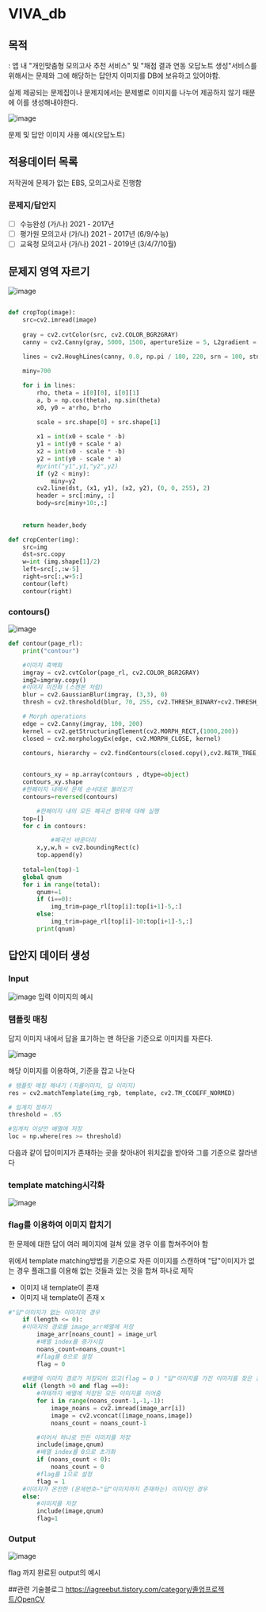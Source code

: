# VIVA_db
## 목적

: 앱 내 "개인맞춤형 모의고사 추천 서비스" 및 "채점 결과 연동 오답노트 생성"서비스를 위해서는 문제와 그에 해당하는 답안지 이미지를 DB에 보유하고 있어야함.

실제 제공되는 문제집이나 문제지에서는 문제별로 이미지를 나누어 제공하지 않기 때문에 이를 생성해내야한다.

![image](https://user-images.githubusercontent.com/52443701/121131499-dd4f9180-c86a-11eb-8dce-274c21ffad28.png)

문제 및 답안 이미지 사용 예시(오답노트)

## 적용데이터 목록

저작권에 문제가 없는 EBS, 모의고사로 진행함

### 문제지/답안지

- [ ]  수능완성 (가/나) 2021 - 2017년
- [ ]  평가원 모의고사 (가/나) 2021 - 2017년 (6/9/수능)
- [ ]  교육청 모의고사 (가/나) 2021 - 2019년 (3/4/7/10월)

## 문제지 영역 자르기

![image](https://user-images.githubusercontent.com/52443701/121131665-12f47a80-c86b-11eb-88ef-be0c91e1ea0b.png)


```python

def cropTop(image):
    src=cv2.imread(image)
  
    gray = cv2.cvtColor(src, cv2.COLOR_BGR2GRAY)
    canny = cv2.Canny(gray, 5000, 1500, apertureSize = 5, L2gradient = True)
 
    lines = cv2.HoughLines(canny, 0.8, np.pi / 180, 220, srn = 100, stn = 200, min_theta = 89, max_theta = 91)

    miny=700

    for i in lines:
        rho, theta = i[0][0], i[0][1]
        a, b = np.cos(theta), np.sin(theta)
        x0, y0 = a*rho, b*rho
        
        scale = src.shape[0] + src.shape[1]

        x1 = int(x0 + scale * -b)
        y1 = int(y0 + scale * a)
        x2 = int(x0 - scale * -b)
        y2 = int(y0 - scale * a)
        #print("y1",y1,"y2",y2)
        if (y2 < miny):
            miny=y2
        cv2.line(dst, (x1, y1), (x2, y2), (0, 0, 255), 2)
        header = src[:miny, :]
        body=src[miny+10:,:]
 
        
    return header,body
```

```python
def cropCenter(img):
    src=img
    dst=src.copy
    w=int (img.shape[1]/2)
    left=src[:,:w-5]
    right=src[:,w+5:]
    contour(left)
    contour(right)
```

### contours()

![image](https://user-images.githubusercontent.com/52443701/121131715-26074a80-c86b-11eb-9f28-5173452bfd34.png)

```python
def contour(page_rl):
    print("contour")

    #이미지 흑백화 
    imgray = cv2.cvtColor(page_rl, cv2.COLOR_BGR2GRAY) 
    img2=imgray.copy()
    #이미지 이진화 (스캔본 처럼)
    blur = cv2.GaussianBlur(imgray, (3,3), 0)
    thresh = cv2.threshold(blur, 70, 255, cv2.THRESH_BINARY+cv2.THRESH_OTSU)[1]

    # Morph operations
    edge = cv2.Canny(imgray, 100, 200)
    kernel = cv2.getStructuringElement(cv2.MORPH_RECT,(1000,200))
    closed = cv2.morphologyEx(edge, cv2.MORPH_CLOSE, kernel)

    contours, hierarchy = cv2.findContours(closed.copy(),cv2.RETR_TREE, cv2.CHAIN_APPROX_SIMPLE)
    

    contours_xy = np.array(contours , dtype=object)
    contours_xy.shape
    #한페이지 내에서 문제 순서대로 불러오기
    contours=reversed(contours)

		#한페이지 내의 모든 폐곡선 범위에 대해 실행 
    top=[]
    for c in contours:

			#폐곡선 바운더리 
        x,y,w,h = cv2.boundingRect(c)
        top.append(y)
  
    total=len(top)-1
    global qnum
    for i in range(total):
        qnum+=1
        if (i==0):
            img_trim=page_rl[top[i]:top[i+1]-5,:]
        else:
            img_trim=page_rl[top[i]-10:top[i+1]-5,:]
        print(qnum)

```

## 답안지 데이터 생성

### Input

![image](https://user-images.githubusercontent.com/52443701/121131773-36b7c080-c86b-11eb-9158-7bd3db3a6361.png)
입력 이미지의 예시 

### 탬플릿 매칭

답지 이미지 내에서 답을 표기하는 맨 하단을 기준으로 이미지를 자른다.

![image](https://user-images.githubusercontent.com/52443701/121131815-46cfa000-c86b-11eb-9c13-c86f0f4aaab5.png)


해당 이미지를 이용하여, 기준을 잡고 나눈다

```python
# 탬플릿 매칭 해내기 (자를이미지, 답 이미지)
res = cv2.matchTemplate(img_rgb, template, cv2.TM_CCOEFF_NORMED)

# 임계치 정하기 
threshold = .65

#임계치 이상만 배열에 저장
loc = np.where(res >= threshold)
```

다음과 같이 답이미지가 존재하는 곳을 찾아내어 위치값을 받아와 그를 기준으로 잘라낸다

### template matching시각화

![image](https://user-images.githubusercontent.com/52443701/121131859-564ee900-c86b-11eb-9b2a-68e1576b6eeb.png)


### flag를 이용하여 이미지 합치기

한 문제에 대한 답이 여러 페이지에 걸쳐 있을 경우 이를 합쳐주어야 함

위에서 template matching방법을 기준으로 자른 이미지를 스캔하며 "답"이미지가 없는 경우 플래그를 이용해 없는 것들과 있는 것을 합쳐 하나로 제작 

- 이미지 내 template이 존재
- 이미지 내 template이 존재 x

```python
#"답"이미지가 없는 이미지의 경우 
    if (length <= 0):
    #이미지의 경로를 image_arr배열에 저장
        image_arr[noans_count] = image_url
        #배열 index를 증가시킴 
        noans_count=noans_count+1
        #flag를 0으로 설정
        flag = 0
        
    #배열에 이미지 경로가 저장되어 있고(flag = 0 ) "답"이미지를 가진 이미지를 찾은 경우
    elif (length >0 and flag ==0):
        #여태까지 배열에 저장된 모든 이미지를 이어줌 
        for i in range(noans_count-1,-1,-1):
            image_noans = cv2.imread(image_arr[i])
            image = cv2.vconcat([image_noans,image])
            noans_count = noans_count-1

        #이어서 하나로 만든 이미지를 저장 
        include(image,qnum)
        #배열 index를 0으로 초기화 
        if (noans_count < 0):
            noans_count = 0
        #flag를 1으로 설정 
        flag = 1
    #이미지가 온전한 (문제번호~"답"이미지까지 존재하는) 이미지인 경우
    else:
        #이미지를 저장 
        include(image,qnum) 
        flag=1
```

### Output
![image](https://user-images.githubusercontent.com/52443701/121131910-6a92e600-c86b-11eb-8018-a94f634bf29d.png)

flag 까지 완료된 output의 예시



##관련 기술블로그 
https://iagreebut.tistory.com/category/졸업프로젝트/OpenCV

